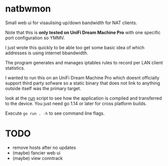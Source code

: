 # natbwmon

Small web ui for visaulising up/down bandwidth for NAT clients.

Note that this is **only tested on UniFi Dream Machine Pro** with one specific
port configuration so YMMV.

I just wrote this quickly to be able too get some basic idea of which
addresses is using internet bbandwidth.

The program generates and manages iptables rules to record per LAN client statistics.

I wanted to run this on an UniFi Dream Machine Pro which doesnt officially
support third party sofware so a static binary that does not link to anything
outside itself was the primary target.

look at the [run](run) script to see how the application is compiled and
transferred to the device. You just need go 1.14 or later for cross platform
builds.

Execute `go run . -h` to see command line flags.


# TODO

- remove hosts after no updates
- (maybe) fancier web ui
- (maybe) view conntrack
